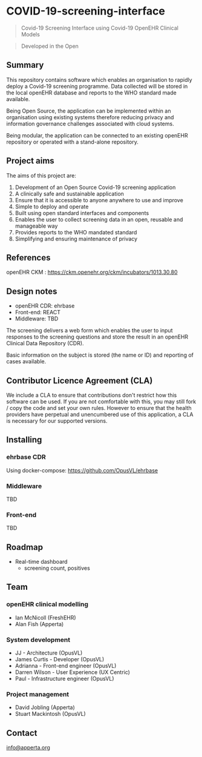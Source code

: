 # COVID-19-screening-interface

> Covid-19 Screening Interface using Covid-19 OpenEHR Clinical Models

> Developed in the Open

## Summary

This repository contains software which enables an organisation to rapidly deploy a Covid-19 screening programme. Data collected will be stored in the local openEHR database and reports to the WHO standard made available.

Being Open Source, the application can be implemented within an organisation using existing systems therefore reducing privacy and information governance challenges associated with cloud systems.

Being modular, the application can be connected to an existing openEHR repository or operated with a stand-alone repository.

## Project aims

The aims of this project are:

1. Development of an Open Source Covid-19 screening application 
2. A clinically safe and sustainable application
2. Ensure that it is accessible to anyone anywhere to use and improve
3. Simple to deploy and operate
4. Built using open standard interfaces and components
5. Enables the user to collect screening data in an open, reusable and manageable way
6. Provides reports to the WHO mandated standard
7. Simplifying and ensuring maintenance of privacy


## References

openEHR CKM
: https://ckm.openehr.org/ckm/incubators/1013.30.80

## Design notes

- openEHR CDR: ehrbase
- Front-end: REACT
- Middleware: TBD

The screening delivers a web form which enables the user to input responses to the screening questions and store the result in an openEHR Clinical Data Repository (CDR).

Basic information on the subject is stored (the name or ID) and reporting of cases available.

## Contributor Licence Agreement (CLA)

We include a CLA to ensure that contributions don't restrict how this software can be used. If you are not comfortable with this, you may still fork / copy the code and set your own rules.
However to ensure that the health providers have perpetual and unencumbered use of this application, a CLA is necessary for our supported versions.

## Installing

### ehrbase CDR

Using docker-compose: https://github.com/OpusVL/ehrbase

### Middleware

TBD

### Front-end

TBD

## Roadmap

- Real-time dashboard
  - screening count, positives

## Team

### openEHR clinical modelling

- Ian McNicoll (FreshEHR)
- Alan Fish (Apperta)

### System development

- JJ - Architecture (OpusVL)
- James Curtis - Developer (OpusVL)
- Adrianna - Front-end engineer (OpusVL)
- Darren Wilson - User Experience (UX Centric)
- Paul - Infrastructure engineer (OpusVL)

### Project management

- David Jobling (Apperta)
- Stuart Mackintosh (OpusVL)

## Contact

info@apperta.org

